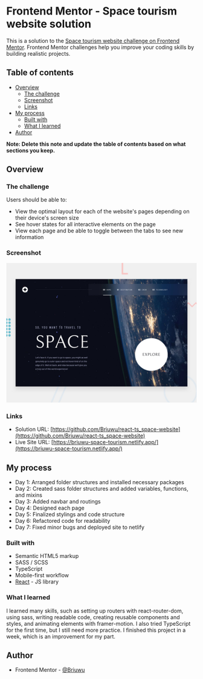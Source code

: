 # Frontend Mentor - Space tourism website solution

This is a solution to the [Space tourism website challenge on Frontend Mentor](https://www.frontendmentor.io/challenges/space-tourism-multipage-website-gRWj1URZ3). Frontend Mentor challenges help you improve your coding skills by building realistic projects.

## Table of contents

- [Overview](#overview)
  - [The challenge](#the-challenge)
  - [Screenshot](#screenshot)
  - [Links](#links)
- [My process](#my-process)
  - [Built with](#built-with)
  - [What I learned](#what-i-learned)
- [Author](#author)

**Note: Delete this note and update the table of contents based on what sections you keep.**

## Overview

### The challenge

Users should be able to:

- View the optimal layout for each of the website's pages depending on their device's screen size
- See hover states for all interactive elements on the page
- View each page and be able to toggle between the tabs to see new information

### Screenshot

![](./src/assets/preview.jpg)

### Links

- Solution URL: [https://github.com/Briuwu/react-ts_space-website](https://github.com/Briuwu/react-ts_space-website)
- Live Site URL: [https://briuwu-space-tourism.netlify.app/](https://briuwu-space-tourism.netlify.app/)

## My process

- Day 1: Arranged folder structures and installed necessary packages
- Day 2: Created sass folder structures and added variables, functions, and mixins
- Day 3: Added navbar and routings
- Day 4: Designed each page
- Day 5: Finalized stylings and code structure
- Day 6: Refactored code for readability
- Day 7: Fixed minor bugs and deployed site to netlify

### Built with

- Semantic HTML5 markup
- SASS / SCSS
- TypeScript
- Mobile-first workflow
- [React](https://reactjs.org/) - JS library

### What I learned

I learned many skills, such as setting up routers with react-router-dom, using sass, writing readable code, creating reusable components and styles, and animating elements with framer-motion. I also tried TypeScript for the first time, but I still need more practice. I finished this project in a week, which is an improvement for my part.

## Author

- Frontend Mentor - [@Briuwu](https://www.frontendmentor.io/profile/Briuwu)
